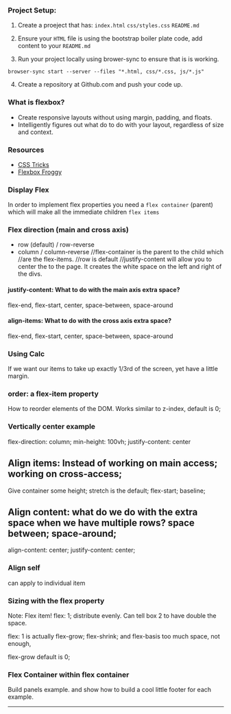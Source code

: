 ### Project Setup:

1) Create a proeject that has:
  `index.html`
  `css/styles.css`
  `README.md`

2) Ensure your `HTML` file is using the bootstrap boiler plate code, add content to your `README.md`

3) Run your project locally using brower-sync to ensure that is is working.

`browser-sync start --server --files "*.html, css/*.css, js/*.js"`

4) Create a repository at Github.com and push your code up.

### What is flexbox?
 - Create responsive layouts without using margin, padding, and floats.
 - Intelligently figures out what do to do with your layout, regardless of size and context.

### Resources
- [CSS Tricks](https://css-tricks.com/snippets/css/a-guide-to-flexbox/)
- [Flexbox Froggy](http://flexboxfroggy.com/)

### Display Flex
In order to implement flex properties you need a `flex container` (parent) which will make all the immediate children `flex items`


### Flex direction (main and cross axis)
  - row (default) / row-reverse
  - column / column-reverse
//flex-container is the parent to the child which
//are the flex-items.
//row is default
//justify-content will allow you to center the to the page. It creates the white space on the left and right of the divs.


#### justify-content: What to do with the main axis extra space?
flex-end, flex-start, center, space-between, space-around



#### align-items: What to do with the cross axis extra space?
flex-end, flex-start, center, space-between, space-around







### Using Calc
If we want our items to take up exactly 1/3rd of the screen, yet have a little margin.


### order: a flex-item property
How to reorder elements of the DOM. Works similar to z-index, default is 0;


### Vertically center example
flex-direction: column;
min-height: 100vh;
justify-content: center

## Align items: Instead of working on main access; working on cross-access;
Give container some height; stretch is the default; flex-start; baseline;

## Align content: what do we do with the extra space when we have multiple rows? space between; space-around;
align-content: center;
justify-content: center;

### Align self
can apply to individual item

### Sizing with the flex property
Note: Flex item!
flex: 1; distribute evenly.
Can tell box 2 to have double the space.

flex: 1 is actually flex-grow; flex-shrink; and flex-basis
too much space, not enough,

flex-grow default is 0;

### Flex Container within flex container
Build panels example. and show how to build a cool little footer for each example.

----
